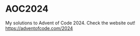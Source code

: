 # AOC2024

My solutions to Advent of Code 2024. Check the website out!
https://adventofcode.com/2024

